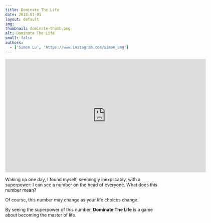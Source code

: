 ```yaml
---
title: Dominate The Life
date: 2018-01-01
layout: default
img: 
thumbnail: dominate-thumb.png
alt: Dominate The Life
small: false
authors:
  - ['Simon Lu', 'https://www.instagram.com/simon_omg']
---
```

<iframe width="640" height="360" src="https://www.youtube.com/embed/GPgeTHmyhWw?controls=0" frameborder="0" allow="accelerometer; autoplay; clipboard-write; encrypted-media; gyroscope; picture-in-picture" allowfullscreen></iframe>

Waking up one day, I found myself, seemingly inexplicably, with a superpower: I can see a number on the head of everyone. What does this number mean?

Of course, this number may change as your life choices change.

By seeing the superpower of this number, <b>Dominate The Life</b> is a game about becoming the master of life.
